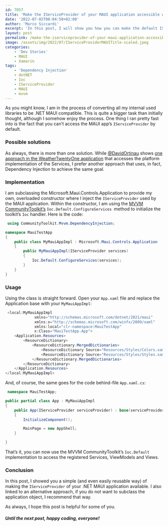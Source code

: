 ```yaml
---
id: 7057
title: 'Make the IServiceProvider of your MAUI application accessible with the MVVM CommunityToolkit'
date: '2022-07-02T08:04:50+02:00'
author: 'Marco Siccardi'
excerpt: 'In this post, I will show you how you can make the default IServiceProvider  of your MAUI application accessible via the MVVM CommunityToolkit''s Ioc.Default implementation.'
layout: post
permalink: /make-the-iserviceprovider-of-your-maui-application-accessible-with-the-mvvm-communitytoolkit/
image: /assets/img/2022/07/IServiceProviderMAUITitle-scaled.jpeg
categories:
    - 'Dev Stories'
    - MAUI
    - Xamarin
tags:
    - 'Dependency Injection'
    - dotNET
    - Ioc
    - IServiceProvider
    - MAUI
    - mvvm
---
```


As you might know, I am in the process of converting all my internal used libraries to be .NET MAUI compatible. This is quite a bigger task than initially thought, although I somehow enjoy the process. One thing I ran pretty fast into is the fact that you can’t access the MAUI app’s `IServiceProvider` by default.

### Possible solutions

As always, there is more than one solution. While [@DavidOrtinau](https://twitter.com/davidortinau) shows [one approach in the WeatherTwentyOne application](https://github.com/davidortinau/WeatherTwentyOne/blob/main/src/WeatherTwentyOne/Services/ServiceExtensions.cs) that accesses the platform implementation of the Services, I prefer another approach that uses, in fact, Dependency Injection to achieve the same goal.

### Implementation

I am subclassing the Microsoft.Maui.Controls.Application to provide my own, overloaded constructor where I inject the `IServiceProvider` used by the MAUI application. Within the constructor, I am using the [MVVM CommunityToolkit’s](https://docs.microsoft.com/en-us/windows/communitytoolkit/mvvm/introduction) `Ioc.Default.ConfigureServices `method to initialize the toolkit’s `Ioc` handler. Here is the code:

``` csharp
 using CommunityToolkit.Mvvm.DependencyInjection;

namespace MauiTestApp
{
	public class MyMauiAppImpl : Microsoft.Maui.Controls.Application
	{
		public MyMauiAppImpl(IServiceProvider services) 
		{
            Ioc.Default.ConfigureServices(services);
        }
	}
}
```
 
### Usage

Using the class is straight forward. Open your `App.xaml` file and replace the Application base with your `MyMauiAppImpl`:

``` csharp
 <local:MyMauiAppImpl
             xmlns="http://schemas.microsoft.com/dotnet/2021/maui"
             xmlns:x="http://schemas.microsoft.com/winfx/2009/xaml"
             xmlns:local="clr-namespace:MauiTestApp"
             x:Class="MauiTestApp.App">
    <Application.Resources>
        <ResourceDictionary>
            <ResourceDictionary.MergedDictionaries>
                <ResourceDictionary Source="Resources/Styles/Colors.xaml" />
                <ResourceDictionary Source="Resources/Styles/Styles.xaml" />
            </ResourceDictionary.MergedDictionaries>
        </ResourceDictionary>
    </Application.Resources>
</local:MyMauiAppImpl>
```
 
And, of course, the same goes for the code behind-file `App.xaml.cs`:

``` csharp
 namespace MauiTestApp;

public partial class App : MyMauiAppImpl
{
	public App(IServiceProvider serviceProvider) : base(serviceProvider)
	{
		InitializeComponent();

		MainPage = new AppShell;
	}

}
```
 
That’s it, you can now use the MVVM CommunityToolkit’s `Ioc.Default` implementation to access the registered Services, ViewModels and Views.

### Conclusion

In this post, I showed you a simple (and even easily reusable way) of making the `IServiceProvider` of your .NET MAUI application available. I also linked to an alternative approach, if you do not want to subclass the application object, I recommend that way.

As always, I hope this post is helpful for some of you.

##### Until the next post, happy coding, everyone!